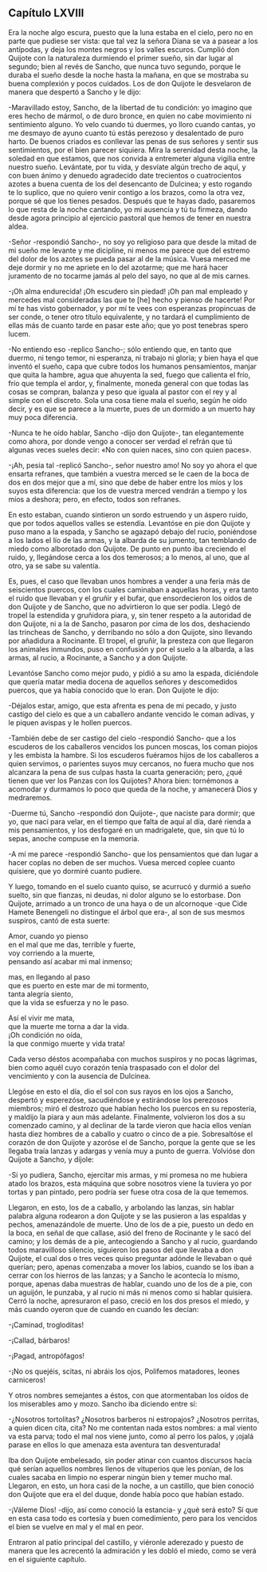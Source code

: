 Capítulo LXVIII
---------------

Era la noche algo escura, puesto que la luna estaba en el cielo, pero no en parte que pudiese ser vista: que tal vez la señora Diana se va a pasear a los antípodas, y deja los montes negros y los valles escuros. Cumplió don Quijote con la naturaleza durmiendo el primer sueño, sin dar lugar al segundo; bien al revés de Sancho, que nunca tuvo segundo, porque le duraba el sueño desde la noche hasta la mañana, en que se mostraba su buena complexión y pocos cuidados. Los de don Quijote le desvelaron de manera que despertó a Sancho y le dijo:

-Maravillado estoy, Sancho, de la libertad de tu condición: yo imagino que eres hecho de mármol, o de duro bronce, en quien no cabe movimiento ni sentimiento alguno. Yo velo cuando tú duermes, yo lloro cuando cantas, yo me desmayo de ayuno cuanto tú estás perezoso y desalentado de puro harto. De buenos criados es conllevar las penas de sus señores y sentir sus sentimientos, por el bien parecer siquiera. Mira la serenidad desta noche, la soledad en que estamos, que nos convida a entremeter alguna vigilia entre nuestro sueño. Levántate, por tu vida, y desvíate algún trecho de aquí, y con buen ánimo y denuedo agradecido date trecientos o cuatrocientos azotes a buena cuenta de los del desencanto de Dulcinea; y esto rogando te lo suplico, que no quiero venir contigo a los brazos, como la otra vez, porque sé que los tienes pesados. Después que te hayas dado, pasaremos lo que resta de la noche cantando, yo mi ausencia y tú tu firmeza, dando desde agora principio al ejercicio pastoral que hemos de tener en nuestra aldea.

-Señor -respondió Sancho-, no soy yo religioso para que desde la mitad de mi sueño me levante y me dicipline, ni menos me parece que del estremo del dolor de los azotes se pueda pasar al de la música. Vuesa merced me deje dormir y no me apriete en lo del azotarme; que me hará hacer juramento de no tocarme jamás al pelo del sayo, no que al de mis carnes.

-¡Oh alma endurecida! ¡Oh escudero sin piedad! ¡Oh pan mal empleado y mercedes mal consideradas las que te [he] hecho y pienso de hacerte! Por mí te has visto gobernador, y por mí te vees con esperanzas propincuas de ser conde, o tener otro título equivalente, y no tardará el cumplimiento de ellas más de cuanto tarde en pasar este año; que yo post tenebras spero lucem.

-No entiendo eso -replico Sancho-; sólo entiendo que, en tanto que duermo, ni tengo temor, ni esperanza, ni trabajo ni gloria; y bien haya el que inventó el sueño, capa que cubre todos los humanos pensamientos, manjar que quita la hambre, agua que ahuyenta la sed, fuego que calienta el frío, frío que templa el ardor, y, finalmente, moneda general con que todas las cosas se compran, balanza y peso que iguala al pastor con el rey y al simple con el discreto. Sola una cosa tiene mala el sueño, según he oído decir, y es que se parece a la muerte, pues de un dormido a un muerto hay muy poca diferencia.

-Nunca te he oído hablar, Sancho -dijo don Quijote-, tan elegantemente como ahora, por donde vengo a conocer ser verdad el refrán que tú algunas veces sueles decir: «No con quien naces, sino con quien paces».

-¡Ah, pesia tal -replicó Sancho-, señor nuestro amo! No soy yo ahora el que ensarta refranes, que también a vuestra merced se le caen de la boca de dos en dos mejor que a mí, sino que debe de haber entre los míos y los suyos esta diferencia: que los de vuestra merced vendrán a tiempo y los míos a deshora; pero, en efecto, todos son refranes.

En esto estaban, cuando sintieron un sordo estruendo y un áspero ruido, que por todos aquellos valles se estendía. Levantóse en pie don Quijote y puso mano a la espada, y Sancho se agazapó debajo del rucio, poniéndose a los lados el lío de las armas, y la albarda de su jumento, tan temblando de miedo como alborotado don Quijote. De punto en punto iba creciendo el ruido, y, llegándose cerca a los dos temerosos; a lo menos, al uno, que al otro, ya se sabe su valentía.

Es, pues, el caso que llevaban unos hombres a vender a una feria más de seiscientos puercos, con los cuales caminaban a aquellas horas, y era tanto el ruido que llevaban y el gruñir y el bufar, que ensordecieron los oídos de don Quijote y de Sancho, que no advirtieron lo que ser podía. Llegó de tropel la estendida y gruñidora piara, y, sin tener respeto a la autoridad de don Quijote, ni a la de Sancho, pasaron por cima de los dos, deshaciendo las trincheas de Sancho, y derribando no sólo a don Quijote, sino llevando por añadidura a Rocinante. El tropel, el gruñir, la presteza con que llegaron los animales inmundos, puso en confusión y por el suelo a la albarda, a las armas, al rucio, a Rocinante, a Sancho y a don Quijote.

Levantóse Sancho como mejor pudo, y pidió a su amo la espada, diciéndole que quería matar media docena de aquellos señores y descomedidos puercos, que ya había conocido que lo eran. Don Quijote le dijo:

-Déjalos estar, amigo, que esta afrenta es pena de mi pecado, y justo castigo del cielo es que a un caballero andante vencido le coman adivas, y le piquen avispas y le hollen puercos.

-También debe de ser castigo del cielo -respondió Sancho- que a los escuderos de los caballeros vencidos los puncen moscas, los coman piojos y les embista la hambre. Si los escuderos fuéramos hijos de los caballeros a quien servimos, o parientes suyos muy cercanos, no fuera mucho que nos alcanzara la pena de sus culpas hasta la cuarta generación; pero, ¿qué tienen que ver los Panzas con los Quijotes? Ahora bien: tornémonos a acomodar y durmamos lo poco que queda de la noche, y amanecerá Dios y medraremos.

-Duerme tú, Sancho -respondió don Quijote-, que naciste para dormir; que yo, que nací para velar, en el tiempo que falta de aquí al día, daré rienda a mis pensamientos, y los desfogaré en un madrigalete, que, sin que tú lo sepas, anoche compuse en la memoria.

-A mí me parece -respondió Sancho- que los pensamientos que dan lugar a hacer coplas no deben de ser muchos. Vuesa merced coplee cuanto quisiere, que yo dormiré cuanto pudiere.

Y luego, tomando en el suelo cuanto quiso, se acurrucó y durmió a sueño suelto, sin que fianzas, ni deudas, ni dolor alguno se lo estorbase. Don Quijote, arrimado a un tronco de una haya o de un alcornoque -que Cide Hamete Benengeli no distingue el árbol que era-, al son de sus mesmos suspiros, cantó de esta suerte:


Amor, cuando yo pienso   
en el mal que me das, terrible y fuerte,   
voy corriendo a la muerte,   
pensando así acabar mi mal inmenso;   
 

mas, en llegando al paso   
que es puerto en este mar de mi tormento,   
tanta alegría siento,   
que la vida se esfuerza y no le paso.   
 

Así el vivir me mata,   
que la muerte me torna a dar la vida.   
¡Oh condición no oída,   
la que conmigo muerte y vida trata!   

Cada verso déstos acompañaba con muchos suspiros y no pocas lágrimas, bien como aquél cuyo corazón tenía traspasado con el dolor del vencimiento y con la ausencia de Dulcinea.

Llegóse en esto el día, dio el sol con sus rayos en los ojos a Sancho, despertó y esperezóse, sacudiéndose y estirándose los perezosos miembros; miró el destrozo que habían hecho los puercos en su repostería, y maldijo la piara y aun más adelante. Finalmente, volvieron los dos a su comenzado camino, y al declinar de la tarde vieron que hacia ellos venían hasta diez hombres de a caballo y cuatro o cinco de a pie. Sobresaltóse el corazón de don Quijote y azoróse el de Sancho, porque la gente que se les llegaba traía lanzas y adargas y venía muy a punto de guerra. Volvióse don Quijote a Sancho, y díjole:

-Si yo pudiera, Sancho, ejercitar mis armas, y mi promesa no me hubiera atado los brazos, esta máquina que sobre nosotros viene la tuviera yo por tortas y pan pintado, pero podría ser fuese otra cosa de la que tememos.

Llegaron, en esto, los de a caballo, y arbolando las lanzas, sin hablar palabra alguna rodearon a don Quijote y se las pusieron a las espaldas y pechos, amenazándole de muerte. Uno de los de a pie, puesto un dedo en la boca, en señal de que callase, asió del freno de Rocinante y le sacó del camino; y los demás de a pie, antecogiendo a Sancho y al rucio, guardando todos maravilloso silencio, siguieron los pasos del que llevaba a don Quijote, el cual dos o tres veces quiso preguntar adónde le llevaban o qué querían; pero, apenas comenzaba a mover los labios, cuando se los iban a cerrar con los hierros de las lanzas; y a Sancho le acontecía lo mismo, porque, apenas daba muestras de hablar, cuando uno de los de a pie, con un aguijón, le punzaba, y al rucio ni más ni menos como si hablar quisiera. Cerró la noche, apresuraron el paso, creció en los dos presos el miedo, y más cuando oyeron que de cuando en cuando les decían:

-¡Caminad, trogloditas!

-¡Callad, bárbaros!

-¡Pagad, antropófagos!

-¡No os quejéis, scitas, ni abráis los ojos, Polifemos matadores, leones carniceros!

Y otros nombres semejantes a éstos, con que atormentaban los oídos de los miserables amo y mozo. Sancho iba diciendo entre sí:

-¿Nosotros tortolitas? ¿Nosotros barberos ni estropajos? ¿Nosotros perritas, a quien dicen cita, cita? No me contentan nada estos nombres: a mal viento va esta parva; todo el mal nos viene junto, como al perro los palos, y ¡ojalá parase en ellos lo que amenaza esta aventura tan desventurada!

Iba don Quijote embelesado, sin poder atinar con cuantos discursos hacía qué serían aquellos nombres llenos de vituperios que les ponían, de los cuales sacaba en limpio no esperar ningún bien y temer mucho mal. Llegaron, en esto, un hora casi de la noche, a un castillo, que bien conoció don Quijote que era el del duque, donde había poco que habían estado.

-¡Váleme Dios! -dijo, así como conoció la estancia- y ¿qué será esto? Sí que en esta casa todo es cortesía y buen comedimiento, pero para los vencidos el bien se vuelve en mal y el mal en peor.

Entraron al patio principal del castillo, y viéronle aderezado y puesto de manera que les acrecentó la admiración y les dobló el miedo, como se verá en el siguiente capítulo.
